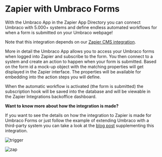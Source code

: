 # Zapier with Umbraco Forms
With the Umbraco App in the Zapier App Directory you can connect Umbraco with 5.000+ systems and define endless automated workflows for when a form is submitted on your Umbraco webpage!  

Note that this integration depends on our [Zapier CMS integration](https://github.com/umbraco/Umbraco.Cms.Integrations/tree/main/src/Umbraco.Cms.Integrations.Automation.Zapier). 

More in detail the Umbraco App allows you to access your Umbraco forms when logged into Zapier and subscribe to the form. You then connect to a system and create an action to happen when your form is submitted. Based on the form id a mock-up object with the matching properties will get displayed in the Zapier interface. The properties will be available for embedding into the action steps you will define. 

When the automatic workflow is activated (the form is submitted) the subscription hook will be saved into the database and will be viewable in the Zapier Integrations backoffice dashboard.

**Want to know more about how the integration is made?**

If you want to see the details on how the integration to Zapier is made for Umbraco Forms or just follow the example of extending Umbraco with a third-party system you can take a look at the [blog post](https://umbraco.com/blog/integrating-umbraco-with-zapier/) supplementing this integration. 

![trigger](https://github.com/umbraco/Umbraco.Forms.Integrations/blob/docs/integrations-readmes/src/Umbraco.Forms.Integrations.Automation.Zapier/docs/images/trigger.png)

![zap](https://github.com/umbraco/Umbraco.Forms.Integrations/blob/docs/integrations-readmes/src/Umbraco.Forms.Integrations.Automation.Zapier/docs/images/zap.png)
